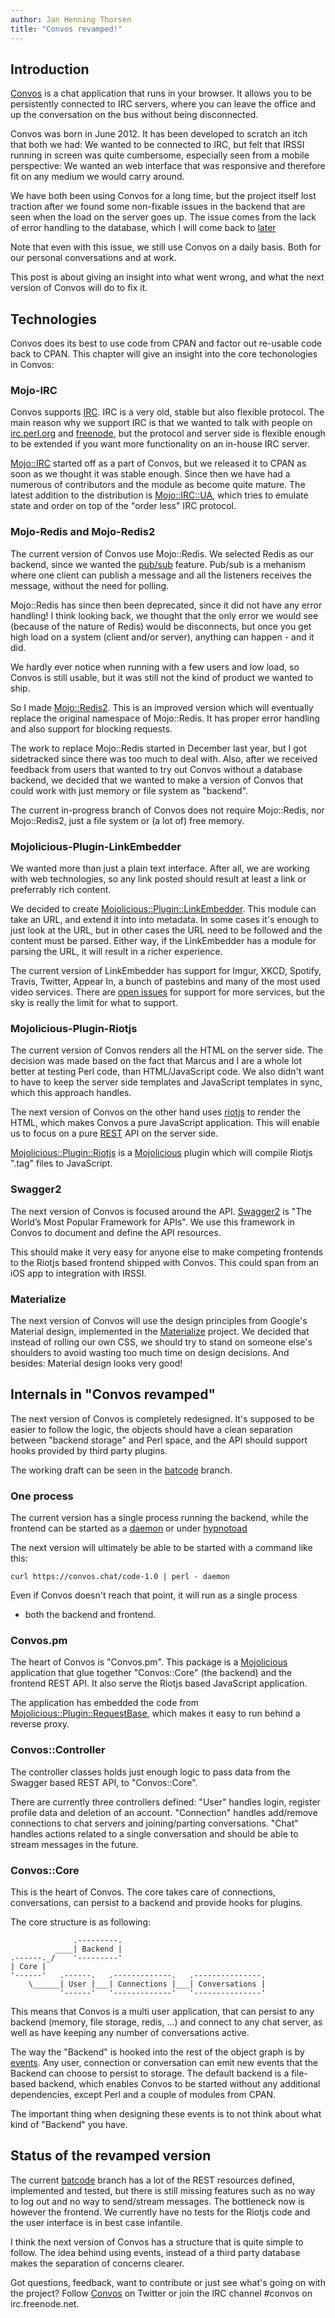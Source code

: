 ```yaml
---
author: Jan Henning Thorsen
title: "Convos revamped!"
---
```


## Introduction

[Convos](/) is a chat application that runs in your browser.
It allows you to be persistently connected to IRC servers, where you can leave
the office and up the conversation on the bus without being disconnected.

Convos was born in June 2012. It has been developed to scratch an itch that
both we had: We wanted to be connected to IRC, but felt that IRSSI running in
screen was quite cumbersome, especially seen from a mobile perspective: We
wanted an web interface that was responsive and therefore fit on any medium we
would carry around.

<!--more-->

We have both been using Convos for a long time, but the project itself lost
traction after we found some non-fixable issues in the backend that are seen
when the load on the server goes up. The issue comes from the lack of error
handling to the database, which I will come back to [later](#mojo-redis-and-mojo-redis2)

Note that even with this issue, we still use Convos on a daily basis. Both for
our personal conversations and at work.

This post is about giving an insight into what went wrong, and what the next
version of Convos will do to fix it.

## Technologies

Convos does its best to use code from CPAN and factor out re-usable code back
to CPAN. This chapter will give an insight into the core techonologies
in Convos:

### Mojo-IRC

Convos supports [IRC](https://en.wikipedia.org/wiki/Internet_Relay_Chat). IRC
is a very old, stable but also flexible protocol. The main reason why we
support IRC is that we wanted to talk with people on [irc.perl.org](http://www.irc.perl.org/)
and [freenode](http://freenode.net), but the protocol and server side is
flexible enough to be extended if you want more functionality on an in-house
IRC server.

[Mojo::IRC](https://metacpan.org/release/Mojo-IRC) started off as a part of
Convos, but we released it to CPAN as soon as we thought it was stable enough.
Since then we have had a numerous of contributors and the module as become
quite mature. The latest addition to the distribution is
[Mojo::IRC::UA](https://metacpan.org/pod/Mojo::IRC::UA), which tries to emulate
state and order on top of the "order less" IRC protocol.

### Mojo-Redis and Mojo-Redis2

The current version of Convos use Mojo::Redis. We selected Redis as our
backend, since we wanted the [pub/sub](http://redis.io/topics/pubsub)
feature. Pub/sub is a mehanism where one client can publish a message and all
the listeners receives the message, without the need for polling.

Mojo::Redis has since then been deprecated, since it did not have any error
handling! I think looking back, we thought that the only error we would see
(because of the nature of Redis) would be disconnects, but once you get high
load on a system (client and/or server), anything can happen - and it did.

We hardly ever notice when running with a few users and low load, so Convos is
still usable, but it was still not the kind of product we wanted to ship.

So I made [Mojo::Redis2](https://metacpan.org/release/Mojo-Redis2). This is
an improved version which will eventually replace the original namespace of
Mojo::Redis. It has proper error handling and also support for blocking
requests.

The work to replace Mojo::Redis started in December last year, but I got
sidetracked since there was too much to deal with. Also, after we received
feedback from users that wanted to try out Convos without a database backend,
we decided that we wanted to make a version of Convos that could work with
just memory or file system as "backend".

The current in-progress branch of Convos does not require Mojo::Redis, nor
Mojo::Redis2, just a file system or (a lot of) free memory.

### Mojolicious-Plugin-LinkEmbedder

We wanted more than just a plain text interface. After all, we are working
with web technologies, so any link posted should result at least a link or
preferrably rich content.

We decided to create [Mojolicious::Plugin::LinkEmbedder](https://metacpan.org/release/Mojolicious-Plugin-LinkEmbedder).
This module can take an URL, and extend it into into metadata. In some cases it's
enough to just look at the URL, but in other cases the URL need to be followed
and the content must be parsed. Either way, if the LinkEmbedder has a module
for parsing the URL, it will result in a richer experience.

The current version of LinkEmbedder has support for Imgur, XKCD, Spotify,
Travis, Twitter, Appear In, a bunch of pastebins and many of the most used
video services. There are [open issues](https://github.com/jhthorsen/mojolicious-plugin-linkembedder/issues)
for support for more services, but the sky is really the limit for what to
support.

### Mojolicious-Plugin-Riotjs

The current version of Convos renders all the HTML on the server side. The
decision was made based on the fact that Marcus and I are a whole lot better
at testing Perl code, than HTML/JavaScript code. We also didn't want to
have to keep the server side templates and JavaScript templates in sync, which
this approach handles.

The next version of Convos on the other hand uses [riotjs](http://riotjs.com)
to render the HTML, which makes Convos a pure JavaScript application. This
will enable us to focus on a pure [REST](#swagger2_and_json-validator)
API on the server side.

[Mojolicious::Plugin::Riotjs](https://metacpan.org/pod/Mojolicious::Plugin::Riotjs)
is a [Mojolicious](http://mojolicio.us/) plugin which will compile Riotjs
".tag" files to JavaScript.

### Swagger2

The next version of Convos is focused around the API.
[Swagger2](http://thorsen.pm/perl/programming/2015/07/05/mojolicious-swagger2.html)
is "The World’s Most Popular Framework for APIs". We use this framework in
Convos to document and define the API resources.

This should make it very easy for anyone else to make competing frontends to
the Riotjs based frontend shipped with Convos. This could span from an iOS app
to integration with IRSSI.

### Materialize

The next version of Convos will use the design principles from Google's
Material design, implemented in the [Materialize](http://materializecss.com/)
project. We decided that instead of rolling our own CSS, we should try to
stand on someone else's shoulders to avoid wasting too much time on design
decisions. And besides: Material design looks very good!

## Internals in "Convos revamped"

The next version of Convos is completely redesigned. It's supposed to be
easier to follow the logic, the objects should have a clean separation between
"backend storage" and Perl space, and the API should support hooks provided by
third party plugins.

The working draft can be seen in the [batcode](https://github.com/Nordaaker/convos/tree/batcode)
branch.

### One process

The current version has a single process running the backend, while the frontend
can be started as a
[daemon](https://metacpan.org/pod/Mojolicious::Command::daemon) or under
[hypnotoad](https://metacpan.org/pod/distribution/Mojolicious/script/hypnotoad)

The next version will ultimately be able to be started with a command like
this:

    curl https://convos.chat/code-1.0 | perl - daemon

Even if Convos doesn't reach that point, it will run as a single process
- both the backend and frontend.

### Convos.pm

The heart of Convos is "Convos.pm". This package is a
[Mojolicious](https://metacpan.org/pod/Mojolicious) application that glue
together "Convos::Core" (the backend) and the frontend REST API. It also serve
the Riotjs based JavaScript application.

The application has embedded the code from [Mojolicious::Plugin::RequestBase](https://metacpan.org/pod/Mojolicious::Plugin::RequestBase),
which makes it easy to run behind a reverse proxy.

### Convos::Controller

The controller classes holds just enough logic to pass data from the Swagger
based REST API, to "Convos::Core".

There are currently three controllers defined: "User" handles login, register
profile data and deletion of an account. "Connection" handles add/remove
connections to chat servers and joining/parting conversations. "Chat" handles
actions related to a single conversation and should be able to stream messages
in the future.

### Convos::Core

This is the heart of Convos. The core takes care of connections,
conversations, can persist to a backend and provide hooks for plugins.

The core structure is as following:


                  .---------.
              ____| Backend |
    .------._/    '---------'
    | Core |
    '------'   .------.   .-------------.   .---------------.
        \______| User |___| Connections |___| Conversations |
               '------'   '-------------'   '---------------'

This means that Convos is a multi user application, that can persist
to any backend (memory, file storage, redis, ...) and connect to any chat
server, as well as have keeping any number of conversations active.

The way the "Backend" is hooked into the rest of the object graph is by
[events](https://metacpan.org/pod/Mojo::EventEmitter). Any user, connection or
conversation can emit new events that the Backend can choose to persist to
storage. The default backend is a file-based backend, which enables Convos to
be started without any additional dependencies, except Perl and a couple of
modules from CPAN.

The important thing when designing these events is to not think about what
kind of "Backend" you have.

## Status of the revamped version

The current [batcode](https://github.com/Nordaaker/convos/tree/batcode) branch
has a lot of the REST resources defined, implemented and tested, but there is
still missing features such as no way to log out and no way to send/stream
messages. The bottleneck now is however the frontend. We currently have no
tests for the Riotjs code and the user interface is in best case infantile.

I think the next version of Convos has a structure that is quite simple to
follow. The idea behind using events, instead of a third party database makes
the separation of concerns clearer.

Got questions, feedback, want to contribute or just see what's going on with
the project? Follow [Convos](http://twitter.com/convosby) on Twitter or
join the IRC channel #convos on irc.freenode.net.
